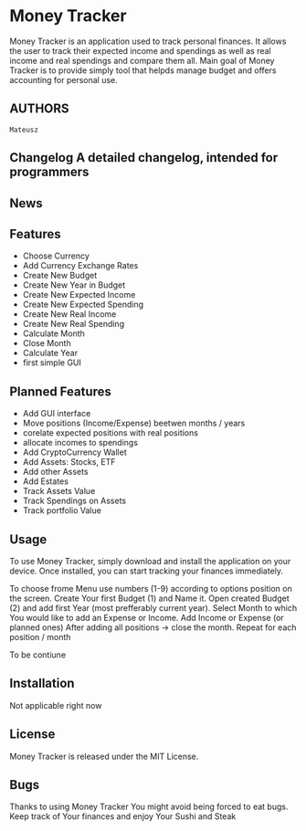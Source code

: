 # Money Tracker
Money Tracker is an application used to track personal finances. It allows the user to track their expected income and spendings as well as real income and real spendings and compare them all. Main goal of Money Tracker is to provide simply tool that helpds manage budget and offers accounting for personal use.

## AUTHORS
    Mateusz


## Changelog	A detailed changelog, intended for programmers


## News


## Features

- Choose Currency
- Add Currency Exchange Rates
- Create New Budget
- Create New Year in Budget
- Create New Expected Income
- Create New Expected Spending
- Create New Real Income
- Create New Real Spending
- Calculate Month
- Close Month
- Calculate Year
- first simple GUI

## Planned Features

- Add GUI interface
- Move positions (Income/Expense) beetwen months / years
- corelate expected positions with real positions
- allocate incomes to spendings
- Add CryptoCurrency Wallet
- Add Assets: Stocks, ETF
- Add other Assets
- Add Estates
- Track Assets Value
- Track Spendings on Assets
- Track portfolio Value



## Usage

To use Money Tracker, simply download and install the application on your device. Once installed, you can start tracking your finances immediately. 

To choose frome Menu use numbers (1-9) according to options position on the screen.
Create Your first Budget (1) and Name it.
Open created Budget (2) and add first Year (most prefferably current year).
Select Month to which You would like to add an Expense or Income.
Add Income or Expense (or planned ones)
After adding all positions -> close the month.
Repeat for each position / month

To be contiune



## Installation

Not applicable right now

## License

Money Tracker is released under the MIT License. 

## Bugs

Thanks to using Money Tracker You might avoid being forced to eat bugs. Keep track of Your finances and enjoy Your Sushi and Steak

